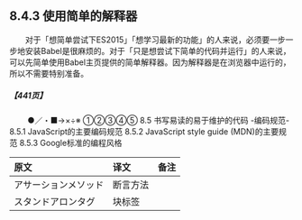 ## 8.4.3 使用简单的解释器
&emsp;&emsp;对于「想简单尝试下ES2015」「想学习最新的功能」的人来说，必须要一步一步地安装Babel是很麻烦的。对于「只是想尝试下简单的代码并运行」的人来说，可以先简单使用Babel主页提供的简单解释器。因为解释器是在浏览器中运行的，所以不需要特别准备。
##### 【441页】
&emsp;&emsp;
●／・■→×÷※
①②③④⑤
8.5 书写易读的易于维护的代码 -编码规范-
8.5.1 JavaScript的主要编码规范
8.5.2 JavaScript style guide (MDN)的主要规范
8.5.3 Google标准的编程风格


原文|译文|备注
:--|:--|:--
アサーションメソッド|断言方法
スタンドアロンタグ|块标签